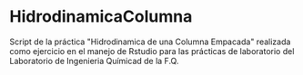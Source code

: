 # HidrodinamicaColumna
Script de la práctica "Hidrodinamica de una Columna Empacada" realizada como ejercicio en el manejo de Rstudio para las prácticas de laboratorio del Laboratorio de Ingenieria Químicad de la F.Q.
